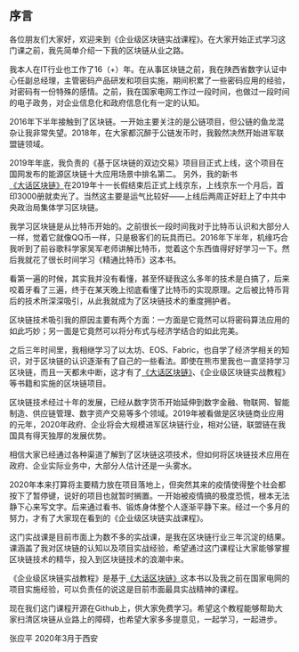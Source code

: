 ## 序言

各位朋友们大家好，欢迎来到《企业级区块链实战课程》。在大家开始正式学习这门课之前，我先简单介绍一下我的区块链从业之路。

我本人在IT行业也工作了16（+）年。在从事区块链之前，我在陕西省数字认证中心任副总经理，主管密码产品研发和项目实施，期间积累了一些密码应用的经验，对密码有一份特殊的感情。之前，我在国家电网工作过一段时间，也做过一段时间的电子政务，对企业信息化和政府信息化有一定的认知。

2016年下半年接触到了区块链。一开始主要关注的是公链项目，但公链的鱼龙混杂让我非常失望。2018年，在大家都沉醉于公链发币时，我毅然决然开始进军联盟链领域。

2019年年底，我负责的《基于区块链的双边交易》项目目正式上线，这个项目在国网发布的能源区块链十大应用场景中排名第二。 另外，我的新书[《大话区块链》](https://item.jd.com/12719282.html)在2019年十一长假结束后正式上线京东，上线京东一个月后，首印3000册就卖光了。当然这主要是运气比较好——上线后两周正好赶上了中共中央政治局集体学习区块链。

我学习区块链是从比特币开始的。之前很长一段时间我对于比特币认识和大部分人一样，觉着它就像QQ币一样，只是极客们的玩具而已。2016年下半年，机缘巧合我听到了前谷歌科学家吴军老师讲解比特币，觉着这个东西值得好好学习一下。然后我就花了很长时间学习《精通比特币》这本书。

看第一遍的时候，其实我并没有看懂，甚至怀疑我这么多年的技术是白搞了，后来咬着牙看了三遍，终于在某天晚上彻底看懂了比特币的实现原理。之后被比特币背后的技术所深深吸引，从此我就成为了区块链技术的重度拥护者。

区块链技术吸引我的原因主要有两个方面：一方面是它竟然可以将密码算法应用的如此巧妙；另一面是它竟然可以将分布式与经济学结合的如此完美。

之后三年时间里，我相继学习了以太坊、EOS、Fabric，也自学了经济学相关的知识，对于区块链的认识逐渐有了自己的一些看法。即使在熊市里我也一直坚持学习区块链，而且一天都未中断，这才有了[《大话区块链》](https://item.jd.com/12719282.html)、《企业级区块链实战教程》等书籍和实施的区块链项目。

区块链技术经过十年的发展，已经从数字货币开始延伸到数字金融、物联网、智能制造、供应链管理、数字资产交易等多个领域。2019年被看做是区块链商业应用的元年，2020年政府、企业将会大规模进军区块链行业，相对公链，联盟链在我国具有得天独厚的发展优势。

相信大家已经通过各种渠道了解到了区块链这项技术，但如何将区块链技术应用在政府、企业实际业务中，大部分人估计还是一头雾水。

2020年本来打算将主要精力放在项目落地上，但突然其来的疫情使得整个社会都按下了暂停键，说好的项目也就暂时搁置。一开始被疫情搞的极度恐慌，根本无法静下心来写文字。后来通过看书、锻炼身体整个人逐渐平静下来。经过一个多月的努力，才有了大家现在看到的《企业级区块链实战课程》。

这门实战课是目前市面上为数不多的实战课，是我在区块链行业三年沉淀的结果。课涵盖了我对区块链的认知以及项目实战经验，希望通过这门课程让大家能够掌握区块链技术的精华，投入到区块链技术的浪潮中来。

《企业级区块链实战教程》是基于[《大话区块链》](https://item.jd.com/12719282.html)这本书以及我之前在国家电网的项目实施经验，可以负责任的说这是目前市面最具实战精神的课程。 

现在我们这门课程开源在Github上，供大家免费学习。希望这个教程能够帮助大家扫清区块链从业路上的障碍，也希望大家多多提意见，一起学习，一起进步。

张应平
2020年3月于西安

